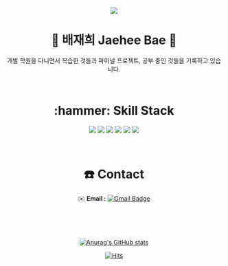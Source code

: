 
<div align="center">
  <img src="https://capsule-render.vercel.app/api?type=waving&color=0:FFFFFF,100:8cb8ff&height=300&section=header&text=Jaehee%20Bae&fontColor=FFFFFF&fontSize=90" />
  <h1> 🌠 배재희 Jaehee Bae 🌠 </h1>
  <p>개발 학원을 다니면서 복습한 것들과 파이널 프로젝트, 공부 중인 것들을 기록하고 있습니다.</p>
  <br>
  <h1>:hammer: Skill Stack</h1>
  <img src="https://img.shields.io/badge/Java-007396?style=for-the-badge&logo=Java&logoColor=white"> 
  <img src="https://img.shields.io/badge/Spring-6DB33F?style=for-the-badge&logo=Spring&logoColor=white"> 
  <img src="https://img.shields.io/badge/mysql-4479A1?style=for-the-badge&logo=mysql&logoColor=white"> 
  <img src="https://img.shields.io/badge/oracle-F80000?style=for-the-badge&logo=oracle&logoColor=white"> 
  <img src="https://img.shields.io/badge/html-E34F26?style=for-the-badge&logo=html5&logoColor=white"> 
  <img src="https://img.shields.io/badge/css-1572B6?style=for-the-badge&logo=css3&logoColor=white"> 
  <br>
  <br>
  <br>
  <h1> ☎️ Contact</h1>
  
  ✉️ <b>Email : </b> [![Gmail Badge](https://img.shields.io/badge/Gmail-d14836?style=flat-square&logo=Gmail&logoColor=white&link=mailto:bjh3657@gmail.com)](mailto:bjh3657@gmail.com)

  <br>
  <br>
  <br>
  
  <!-- 방문 횟수 -->
  [![Anurag's GitHub stats](https://github-readme-stats.vercel.app/api?username=ddukkung&hide=stars,issues)](https://github.com/anuraghazra/github-readme-stats)
  <!-- 기여도 -->
  [![Hits](https://hits.seeyoufarm.com/api/count/incr/badge.svg?url=https%3A%2F%2Fgithub.com%2Fddukkung%2Fddukkung&count_bg=%23AFB7FF&title_bg=%23555555&icon=github.svg&icon_color=%23E7E7E7&title=hits&edge_flat=false)](https://hits.seeyoufarm.com)

</div>
